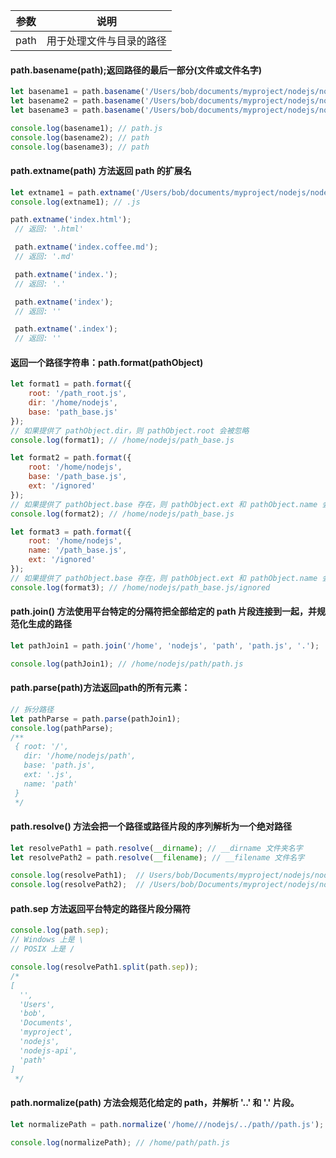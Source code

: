 
参数 | 说明
---|---
 path | 用于处理文件与目录的路径



#### path.basename(path);返回路径的最后一部分(文件或文件名字)

```js
let basename1 = path.basename('/Users/bob/documents/myproject/nodejs/nodejs-api/path/path.js');
let basename2 = path.basename('/Users/bob/documents/myproject/nodejs/nodejs-api/path/path');
let basename3 = path.basename('/Users/bob/documents/myproject/nodejs/nodejs-api/path/path.js', '.js');

console.log(basename1); // path.js
console.log(basename2); // path
console.log(basename3); // path
```

#### path.extname(path) 方法返回 path 的扩展名

```js
let extname1 = path.extname('/Users/bob/documents/myproject/nodejs/nodejs-api/path/path.js');
console.log(extname1); // .js

path.extname('index.html');
 // 返回: '.html'

 path.extname('index.coffee.md');
 // 返回: '.md'

 path.extname('index.');
 // 返回: '.'

 path.extname('index');
 // 返回: ''

 path.extname('.index');
 // 返回: ''
```


#### 返回一个路径字符串：path.format(pathObject)

```js
let format1 = path.format({
    root: '/path_root.js',
    dir: '/home/nodejs',
    base: 'path_base.js'
});
// 如果提供了 pathObject.dir，则 pathObject.root 会被忽略
console.log(format1); // /home/nodejs/path_base.js

let format2 = path.format({
    root: '/home/nodejs',
    base: '/path_base.js',
    ext: '/ignored'
});
// 如果提供了 pathObject.base 存在，则 pathObject.ext 和 pathObject.name 会被忽略
console.log(format2); // /home/nodejs/path_base.js

let format3 = path.format({
    root: '/home/nodejs',
    name: '/path_base.js',
    ext: '/ignored'
});
// 如果提供了 pathObject.base 存在，则 pathObject.ext 和 pathObject.name 会被忽略
console.log(format3); // /home/nodejs/path_base.js/ignored

```

#### path.join() 方法使用平台特定的分隔符把全部给定的 path 片段连接到一起，并规范化生成的路径

```js
let pathJoin1 = path.join('/home', 'nodejs', 'path', 'path.js', '.');

console.log(pathJoin1); // /home/nodejs/path/path.js
```

#### path.parse(path)方法返回path的所有元素：

```js
// 拆分路径
let pathParse = path.parse(pathJoin1);
console.log(pathParse);
/**
 { root: '/',
   dir: '/home/nodejs/path',
   base: 'path.js',
   ext: '.js',
   name: 'path'
 }
 */
```

#### path.resolve() 方法会把一个路径或路径片段的序列解析为一个绝对路径

```js
let resolvePath1 = path.resolve(__dirname); // __dirname 文件夹名字
let resolvePath2 = path.resolve(__filename); // __filename 文件名字

console.log(resolvePath1);  // Users/bob/Documents/myproject/nodejs/nodejs-api/path
console.log(resolvePath2);  // /Users/bob/Documents/myproject/nodejs/nodejs-api/path/path.js
```

#### path.sep 方法返回平台特定的路径片段分隔符

```js
console.log(path.sep);
// Windows 上是 \
// POSIX 上是 /

console.log(resolvePath1.split(path.sep));
/*
[
  '',
  'Users',
  'bob',
  'Documents',
  'myproject',
  'nodejs',
  'nodejs-api',
  'path'
]
 */
```

#### path.normalize(path) 方法会规范化给定的 path，并解析 '..' 和 '.' 片段。

```js
let normalizePath = path.normalize('/home///nodejs/../path//path.js');

console.log(normalizePath); // /home/path/path.js
```